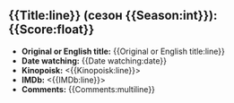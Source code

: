 ## {{Title:line}} (сезон {{Season:int}}): {{Score:float}}

- **Original or English title:** {{Original or English title:line}}
- **Date watching:** {{Date watching:date}}
- **Kinopoisk:** <{{Kinopoisk:line}}>
- **IMDb:** <{{IMDb:line}}>
- **Comments:** {{Comments:multiline}}
